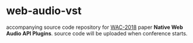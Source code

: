 # web-audio-vst

accompanying source code repository for [WAC-2018](https://webaudioconf.com) paper **Native Web Audio API Plugins**. source code will be uploaded when conference starts.